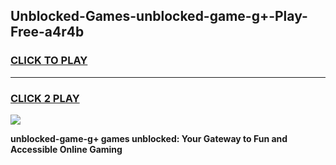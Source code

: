 
## Unblocked-Games-unblocked-game-g+-Play-Free-a4r4b
<h3>
<a href="https://premium76.site?title=unblocked-game-g+&ref=17A">CLICK TO PLAY</a></h3>
<hr>

<h3>
<a href="https://premium76.site?title=unblocked-game-g+&ref=17A">CLICK 2 PLAY</a>
  
</h3>

<a href="https://premium76.site?title=unblocked-game-g+&ref=17A"><img src="https://clearcache.store/games.png"></a>


**unblocked-game-g+ games unblocked: Your Gateway to Fun and Accessible Online Gaming**
